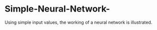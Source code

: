 # Simple-Neural-Network-
Using simple input values, the working of a neural network is illustrated.
